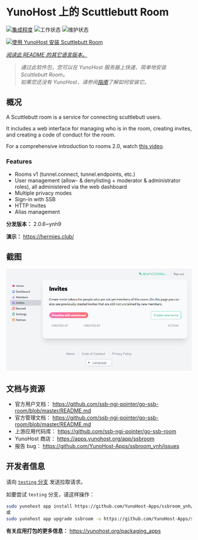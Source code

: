 <!--
注意：此 README 由 <https://github.com/YunoHost/apps/tree/master/tools/readme_generator> 自动生成
请勿手动编辑。
-->

# YunoHost 上的 Scuttlebutt Room

[![集成程度](https://dash.yunohost.org/integration/ssbroom.svg)](https://ci-apps.yunohost.org/ci/apps/ssbroom/) ![工作状态](https://ci-apps.yunohost.org/ci/badges/ssbroom.status.svg) ![维护状态](https://ci-apps.yunohost.org/ci/badges/ssbroom.maintain.svg)

[![使用 YunoHost 安装 Scuttlebutt Room](https://install-app.yunohost.org/install-with-yunohost.svg)](https://install-app.yunohost.org/?app=ssbroom)

*[阅读此 README 的其它语言版本。](./ALL_README.md)*

> *通过此软件包，您可以在 YunoHost 服务器上快速、简单地安装 Scuttlebutt Room。*  
> *如果您还没有 YunoHost，请参阅[指南](https://yunohost.org/install)了解如何安装它。*

## 概况

A Scuttlebutt room is a service for connecting scuttlebutt users.

It includes a web interface for managing who is in the room, creating invites, and creating a code of conduct for the room.

For a comprehensive introduction to rooms 2.0, watch [this video](https://www.youtube.com/watch?v=W5p0y_MWwDE).

### Features

- Rooms v1 (tunnel.connect, tunnel.endpoints, etc.)
- User management (allow- & denylisting + moderator & administrator roles), all administered via the web dashboard
- Multiple privacy modes
- Sign-in with SSB
- HTTP Invites
- Alias management

**分发版本：** 2.0.6~ynh9

**演示：** <https://hermies.club/>

## 截图

![Scuttlebutt Room 的截图](./doc/screenshots/screenshot.png)

## 文档与资源

- 官方用户文档： <https://github.com/ssb-ngi-pointer/go-ssb-room/blob/master/README.md>
- 官方管理文档： <https://github.com/ssb-ngi-pointer/go-ssb-room/blob/master/README.md>
- 上游应用代码库： <https://github.com/ssb-ngi-pointer/go-ssb-room>
- YunoHost 商店： <https://apps.yunohost.org/app/ssbroom>
- 报告 bug： <https://github.com/YunoHost-Apps/ssbroom_ynh/issues>

## 开发者信息

请向 [`testing` 分支](https://github.com/YunoHost-Apps/ssbroom_ynh/tree/testing) 发送拉取请求。

如要尝试 `testing` 分支，请这样操作：

```bash
sudo yunohost app install https://github.com/YunoHost-Apps/ssbroom_ynh/tree/testing --debug
或
sudo yunohost app upgrade ssbroom -u https://github.com/YunoHost-Apps/ssbroom_ynh/tree/testing --debug
```

**有关应用打包的更多信息：** <https://yunohost.org/packaging_apps>
